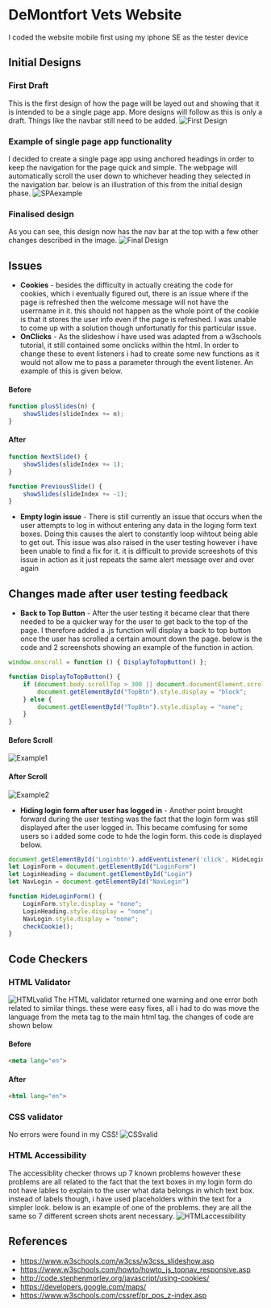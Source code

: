 # DeMontfort Vets Website

I coded the website mobile first using my iphone SE as the tester device

## Initial Designs
### First Draft
This is the first design of how the page will be layed out and showing that it is intended to be a single page app. More designs will follow as this is only a draft.
Things like the navbar still need to be added.
![First Design](Images/InitialDesign.JPG)

### Example of single page app functionality
I decided to create a single page app using anchored headings in order to keep the navigation for the page quick and simple. The webpage will automatically scroll the user down to whichever heading they selected in the navigation bar.
below is an illustration of this from the initial design phase.
![SPAexample](Images/SPAexample.JPG)

### Finalised design
As you can see, this design now has the nav bar at the top with a few other changes described in the image.
![Final Design](Images/FinalDesign.JPG)

## Issues
- **Cookies** - besides the difficulty in actually creating the code for cookies, which i eventually figured out, there is an issue where if the page is refreshed
then the welcome message will not have the userrname in it. this should not happen as the whole point of the cookie is that it stores the user info even if the page is refreshed. 
I was unable to come up with a solution though unfortunatly for this particular issue.
- **OnClicks** - As the slideshow i have used was adapted from a w3schools tutorial, it still contained some onclicks within the html. 
In order to change these to event listeners i had to create some new functions as it would not allow me to pass a parameter through the event listener. 
An example of this is given below.
#### Before
```javascript
function plusSlides(n) {
	showSlides(slideIndex += n);
}
```
#### After
```javascript
function NextSlide() {
    showSlides(slideIndex += 1);
}

function PreviousSlide() {
    showSlides(slideIndex += -1);
}
```

- **Empty login issue** - There is still currently an issue that occurs when the user attempts to log in without entering any data in the loging form text boxes.
Doing this causes the alert to constantly loop wihtout being able to get out. 
This issue was also raised in the user testing however i have been unable to find a fix for it. 
it is difficult to provide screeshots of this issue in action as it just repeats the same alert message over and over again

## Changes made after user testing feedback
- **Back to Top Button** - After the user testing it became clear that there needed to be a quicker way for the user to get back to the top of the page.
I therefore added a .js function will display a back to top button once the user has scrolled a certain amount down the page. 
below is the code and 2 screenshots showing an example of the function in action.
```javascript
window.onscroll = function () { DisplayToTopButton() };

function DisplayToTopButton() {
    if (document.body.scrollTop > 300 || document.documentElement.scrollTop > 300) {
        document.getElementById("TopBtn").style.display = "block";
    } else {
        document.getElementById("TopBtn").style.display = "none";
    }
}
```
#### Before Scroll
![Example1](Images/BacktoTopExample1.JPG)
#### After Scroll
![Example2](Images/BacktoTopExample2.JPG)

- **Hiding login form after user has logged in** - Another point brought forward during the user testing was the fact that the login form was still displayed after the user logged in.
This became comfusing for some users so i added some code to hde the login form. this code is displayed below.
```javascript
document.getElementById('Loginbtn').addEventListener('click', HideLoginForm)
let LoginForm = document.getElementById("LoginForm")
let LoginHeading = document.getElementById("Login")
let NavLogin = document.getElementById("NavLogin")

function HideLoginForm() {
    LoginForm.style.display = "none";
    LoginHeading.style.display = "none";
    NavLogin.style.display = "none";
    checkCookie();
}
```

## Code Checkers

### HTML Validator
![HTMLvalid](Images/HTMLvalidator.JPG)
The HTML validator returned one warning and one error both related to similar things. these were easy fixes, all i had to do was move the language from the meta tag to the main html tag. 
the changes of code are shown below
#### Before
```HTML
<meta lang="en">
```
#### After
```HTML
<html lang="en">
```

### CSS validator
No errors were found in my CSS!
![CSSvalid](Images/CSSvalidator.JPG)

### HTML Accessibility
The accessiblity checker throws up 7 known problems however these problems are all related to the fact that the text boxes in my login form do not have lables
to explain to the user what data belongs in which text box. instead of labels though, i have used placeholders within the text for a simpler look.
below is an example of one of the problems. they are all the same so 7 different screen shots arent necessary.
![HTMLaccessibility](Images/AccessibilityChecker.JPG)

## References
* https://www.w3schools.com/w3css/w3css_slideshow.asp
* https://www.w3schools.com/howto/howto_js_topnav_responsive.asp
* http://code.stephenmorley.org/javascript/using-cookies/
* https://developers.google.com/maps/
* https://www.w3schools.com/cssref/pr_pos_z-index.asp


